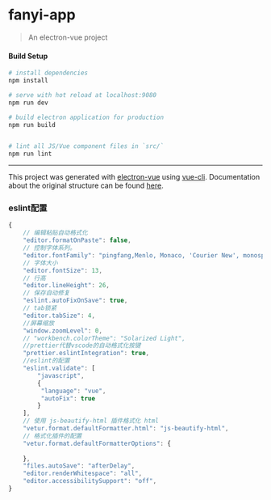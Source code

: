 # fanyi-app

> An electron-vue project

#### Build Setup

``` bash
# install dependencies
npm install

# serve with hot reload at localhost:9080
npm run dev

# build electron application for production
npm run build


# lint all JS/Vue component files in `src/`
npm run lint

```

---

This project was generated with [electron-vue](https://github.com/SimulatedGREG/electron-vue) using [vue-cli](https://github.com/vuejs/vue-cli). Documentation about the original structure can be found [here](https://simulatedgreg.gitbooks.io/electron-vue/content/index.html).


### eslint配置

``` javascript
{
    // 编辑粘贴自动格式化
    "editor.formatOnPaste": false,
    // 控制字体系列。
    "editor.fontFamily": "pingfang,Menlo, Monaco, 'Courier New', monospace",
    // 字体大小
    "editor.fontSize": 13,
    // 行高
    "editor.lineHeight": 26,
    // 保存自动修复
    "eslint.autoFixOnSave": true,
    // tab锁紧
    "editor.tabSize": 4,
    //屏幕缩放
    "window.zoomLevel": 0,
    // "workbench.colorTheme": "Solarized Light",
    //prettier代替vscode的自动格式化按键
    "prettier.eslintIntegration": true,
    //eslint的配置
    "eslint.validate": [
        "javascript",
        {
         "language": "vue",
         "autoFix": true
        }
    ],
    // 使用 js-beautify-html 插件格式化 html
    "vetur.format.defaultFormatter.html": "js-beautify-html",
    // 格式化插件的配置
    "vetur.format.defaultFormatterOptions": {
    
    },
    "files.autoSave": "afterDelay",
    "editor.renderWhitespace": "all",
    "editor.accessibilitySupport": "off",
}

```